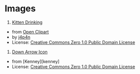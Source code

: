# Images

1. [Kitten Drinking](https://openclipart.org/detail/322094/kitten-drinking)
  - from [Open Clipart][openclipart]
  - by [j4p4n](https://openclipart.org/artist/j4p4n)
  - License: [Creative Commons Zero 1.0 Public Domain License][cczero]
1. [Down Arrow Icon](https://www.kenney.nl/assets/game-icons)
  - from [Kenney][kenney]
  - License: [Creative Commons Zero 1.0 Public Domain License][cczero]

[openclipart]: https://openclipart.org/
[cczero]: https://creativecommons.org/publicdomain/zero/1.0/
